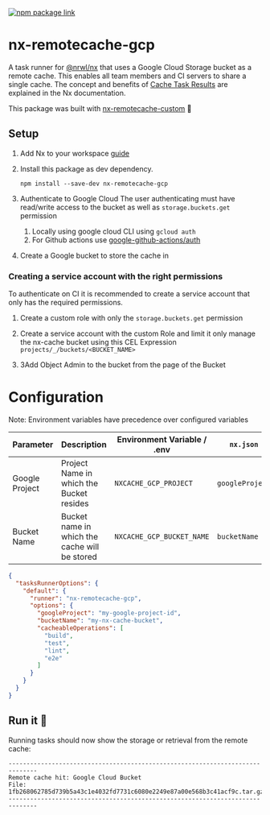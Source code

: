 [![npm package link](https://img.shields.io/npm/v/nx-remotecache-azure)](https://www.npmjs.com/package/nx-remotecache-azure)

# nx-remotecache-gcp

A task runner for [@nrwl/nx](https://nx.dev) that uses a Google Cloud Storage bucket as a remote cache.
This enables all team members and CI servers to share a single cache.
The concept and benefits of [Cache Task Results](https://nx.dev/core-features/cache-task-results) are explained in the
Nx documentation.

This package was built with [nx-remotecache-custom](https://www.npmjs.com/package/nx-remotecache-custom) 🙌

## Setup

1. Add Nx to your workspace [guide](https://nx.dev/getting-started/installation)
2. Install this package as dev dependency.
    ```shell
    npm install --save-dev nx-remotecache-gcp
    ```
3. Authenticate to Google Cloud
   The user authenticating must have read/write access to the bucket as well as `storage.buckets.get` permission
    1. Locally using google cloud CLI using `gcloud auth`
    2. For Github actions use [google-github-actions/auth](https://github.com/google-github-actions/auth)

4. Create a Google bucket to store the cache in

### Creating a service account with the right permissions

To authenticate on CI it is recommended to create a service account that only has the required
permissions.

1. Create a custom role with only the `storage.buckets.get` permission

2. Create a service account with the custom Role and limit it only manage the nx-cache bucket using
   this CEL Expression `projects/_/buckets/<BUCKET_NAME>`

3. 3Add Object Admin to the bucket from the page of the Bucket

# Configuration

Note: Environment variables have precedence over configured variables

| Parameter      | Description                                   | Environment Variable / .env | `nx.json`       |
|----------------|-----------------------------------------------|-----------------------------|-----------------|
| Google Project | Project Name in which the Bucket resides      | `NXCACHE_GCP_PROJECT`       | `googleProject` |
| Bucket Name    | Bucket name in which the cache will be stored | `NXCACHE_GCP_BUCKET_NAME`   | `bucketName`    |

```json
{
  "tasksRunnerOptions": {
    "default": {
      "runner": "nx-remotecache-gcp",
      "options": {
        "googleProject": "my-google-project-id",
        "bucketName": "my-nx-cache-bucket",
        "cacheableOperations": [
          "build",
          "test",
          "lint",
          "e2e"
        ]
      }
    }
  }
}
```

## Run it 🚀

Running tasks should now show the storage or retrieval from the remote cache:

```
------------------------------------------------------------------------------
Remote cache hit: Google Cloud Bucket
File: 1fb268062785d739b5a43c1e4032fd7731c6080e2249e87a00e568b3c41acf9c.tar.gz
------------------------------------------------------------------------------
```

